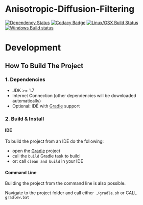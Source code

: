 Anisotropic-Diffusion-Filtering
========

[![Dependency Status](https://www.versioneye.com/user/projects/55828a5f386664001a000727/badge.svg?style=flat)](https://www.versioneye.com/user/projects/55828a5f386664001a000727)
 [![Codacy Badge](https://api.codacy.com/project/badge/grade/24ca78102c7b48d2912ab069a2b73e2e)](https://www.codacy.com/app/stephan_5/Anisotropic-Diffusion-Filtering)
[![Linux/OSX Build Status](https://travis-ci.org/stephanmg/Anisotropic-Diffusion-Filtering.svg?branch=ci)](https://travis-ci.org/stephanmg/Anisotropic-Diffusion-Filtering)
[![Windows Build status](https://ci.appveyor.com/api/projects/status/03r2i9tp7rlu2spr/branch/ci?svg=true)](https://ci.appveyor.com/project/stephanmg/Anisotropic-Diffusion-Filtering/branch/ci)

# Development

## How To Build The Project

### 1. Dependencies

- JDK >= 1.7
- Internet Connection (other dependencies will be downloaded automatically)
- Optional: IDE with [Gradle](http://www.gradle.org/) support

### 2. Build & Install

#### IDE

To build the project from an IDE do the following:

- open the  [Gradle](http://www.gradle.org/) project
- call the `build` Gradle task to build
- or: call `clean and build` in your IDE

#### Command Line

Building the project from the command line is also possible.

Navigate to the project folder and call either
`./gradle.sh` or CALL `gradlew.bat`

